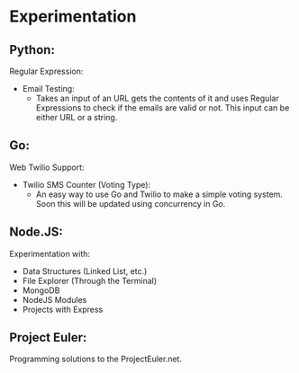Experimentation
=================

Python: 
---
Regular Expression:
- Email Testing:
    - Takes an input of an URL gets the contents of it and uses Regular Expressions to check if the emails are valid or not. This input can be either URL or a string. 

Go:
---
Web Twilio Support:
- Twilio SMS Counter (Voting Type):
    - An easy way to use Go and Twilio to make a simple voting system. Soon this will be updated using concurrency in Go.

Node.JS:
---
Experimentation with:
- Data Structures (Linked List, etc.)
- File Explorer (Through the Terminal)
- MongoDB
- NodeJS Modules
- Projects with Express

Project Euler:
---
Programming solutions to the ProjectEuler.net. 